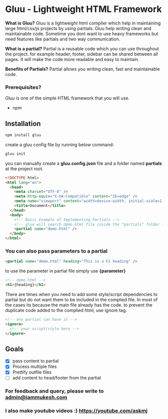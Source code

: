 # Gluu - Lightweight HTML Framework

**What is Gluu?**
Gluu is a lightweight html compiler which help in maintaining large html/css/js projects by using partials.
Gluu help writing clean and maintainable code. Sometime you dont want to use heavy frameworks but need features like partials and two way communication.

**What is a partial?**
Partial is a reusable code which you can use throughout the project. for example header, footer, sidebar can be shared between all pages. It will make the code more readable and easy to maintain.

**Benefits of Partials?**
Partial allows you writing clean, fast and maintainable code.

### Prerequisites?

Gluu is one of the simple HTML framework that you will use.

- npm

## Installation

```javascript
npm install gluu
```

create a gluu config file by running below command:

```javascript
gluu init
```

you can manually create a **gluu.config.json** file and a folder named **partials** at the project root.

```html
<!DOCTYPE html>
<html lang="en">
  <head>
    <meta charset="UTF-8" />
    <meta http-equiv="X-UA-Compatible" content="IE=edge" />
    <meta name="viewport" content="width=device-width, initial-scale=1.0" />
    <title>Document</title>
  </head>
  <body>
    <!-- Basic Example of Implementing Partials -->
    <!-- gluu will search demo.html file inside the "partials" folder -->
    <partial name="demo.html" />
  </body>
</html>
```

### You can also pass parameters to a partial

```html
<partial name="demo.html" heading="This is a h1 heading" />
```

to use the parameter in partial file simply use **{parameter}**

```html
<!-- demo.html -->
<h1>{heading}</h1>
```

There are times when you need to add some style/script dependencies to partial but do not want them to be included in the complied file. In most of the cases its because the main file already has the code.
to prevent the duplicate code added to the complied html, use ignore tag.

```html
<!-- any partial can have it -->
<ignore>
  <!-- your script/style here -->
</ignore>
```

## Goals

- [x] pass content to partial
- [x] Process multiple files
- [x] Prettify outfile files
- [ ] add content to head/footer from the partial

### For feedback and query, please write to admin@iammukesh.com

### I also make youtube videos :) https://youtube.com/askmj
